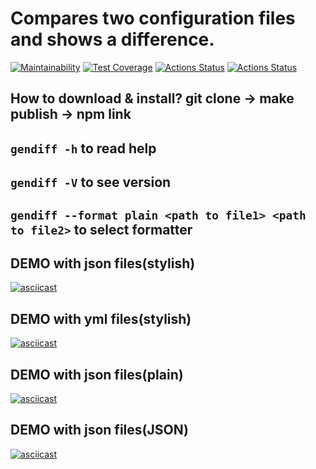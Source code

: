 # Compares two configuration files and shows a difference.

[![Maintainability](https://api.codeclimate.com/v1/badges/4bbe87791686f7fc8fed/maintainability)](https://codeclimate.com/github/Mazday21/frontend-project-46/maintainability)
[![Test Coverage](https://api.codeclimate.com/v1/badges/4bbe87791686f7fc8fed/test_coverage)](https://codeclimate.com/github/Mazday21/frontend-project-46/test_coverage)
[![Actions Status](https://github.com/Mazday21/frontend-project-46/actions/workflows/hexlet-check.yml/badge.svg)](https://github.com/Mazday21/frontend-project-46/actions)
[![Actions Status](https://github.com/Mazday21/frontend-project-46/actions/workflows/node.js.yml/badge.svg)](https://github.com/Mazday21/frontend-project-46/actions)

## How to download & install? git clone -> make publish -> npm link

## `gendiff -h` to read help
## `gendiff -V` to see version
## `gendiff --format plain <path to file1> <path to file2>` to select formatter

## DEMO with json files(stylish)

[![asciicast](https://asciinema.org/a/oT9VCeCUs8ZXZ3jpROWundYYU.svg)](https://asciinema.org/a/oT9VCeCUs8ZXZ3jpROWundYYU)

## DEMO with yml files(stylish)

[![asciicast](https://asciinema.org/a/yL78xDqEaWtJlvYGY8ueIL6Nq.svg)](https://asciinema.org/a/yL78xDqEaWtJlvYGY8ueIL6Nq)

## DEMO with json files(plain)

[![asciicast](https://asciinema.org/a/55R6eFe8zoYytJgJZZMrC4yva.svg)](https://asciinema.org/a/55R6eFe8zoYytJgJZZMrC4yva)

## DEMO with json files(JSON)

[![asciicast](https://asciinema.org/a/IEVwML5f7nePoA0PrGDWqSUIx.svg)](https://asciinema.org/a/IEVwML5f7nePoA0PrGDWqSUIx)